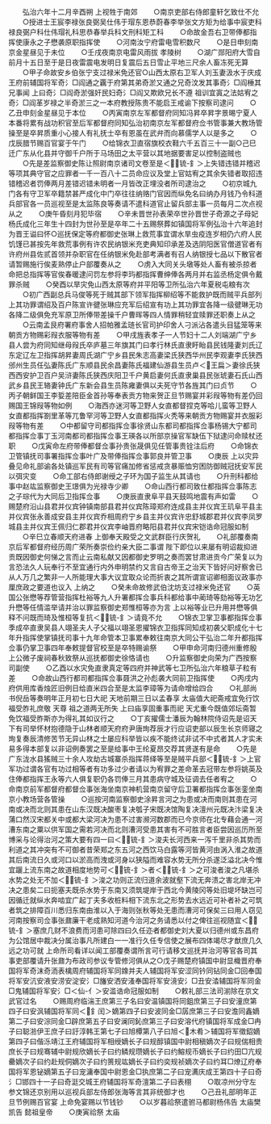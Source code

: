 <!-- { "loadSidebar": true } -->
　　弘治六年十二月辛酉朔  上视牲于南郊
　　○南京吏部右侍郎童轩乞致仕不允
　　○授进士王宸李禄张良弼吴仕伟于瑁东恩恭蔚春李举张文方矩为给事中宸吏科禄良弼户科仕伟瑁礼科思恭春举兵科文刑科矩工科
　　○命故金吾右卫带俸都指挥使康永之子懋袭原职指挥使
　　○河南汝宁府雷电雪积数尺
　　○是日申刻南京金星昼见于未位
　　○壬戌夜南京电雷风雨拔  孝陵树
　　○湖广郧阳府大雪自前月十五日至于是日夜雷震电发明日复震后五日雪止平地三尺余人畜冻死无算
　　○甲子命故安乡伯张宁支过禄米免还官○山西太原右卫军人刘玉妻汲水于庆成王府前辅国将军奇氵□阎通之覊于府第其弟奇淤又通之兄奇汶发其事奇氵□阎棰其兄事闻  上曰奇氵□阎奇淤强奸民妇奇氵□阎又欺欧兄长不遵  祖训宜寘之法姑宥之奇氵□阎革岁禄之半奇淤三之一本府教授陈贵不能启王戒谕下按察司逮问
　　○乙丑申刻金星昼见于本位
　　○丙寅南京左军都督府同知冯昇卒昇字景晹宁夏人本番将累有战功积官至后军都督府同知弘治初南京左军都督府佥书管事兼大教场管操至是卒昇质重小心接人有礼抚士卒有恩虽在武弁而向慕儒学人以是多之
　　○戊辰腊节赐百官宴于午门
　　○给锦衣卫直宿旗校衣鞋六千五百三十一副○己巳迁广东从化县并守御千户所于马场田之太平营以其地据要害足以控制盗贼也
　　○先是差监察御史陈让照尉南京诸司文卷至是＜锍-釒＞上失错违错并稽迟等项其典守官之应罪者一千一百八十二员命应议及堂上官姑宥之其余失错者取招违错稽迟者罚俸两月差错迟错未明者一月皆改正埋没者所司逮治之
　　○初京城九门各有守卫军卒籍禁甚严成化中门卒往往纳赂门官因而纵免名曰纳办月钱乃令科道兵部官各一员巡视至是太监陈良等奏请不遣科道官止留兵部主事一员每月二次点视从之
　　○庚午昏刻月犯毕宿
　　○辛未晋世孙表荣卒世孙晋世子奇源之子母妃杨氏成化三年生十四封为世孙至是卒年二十五赐祭葬如镇国将军例弘治十六年追封为晋王谥曰怀○巡抚保定等府都御史张琳上救荒事宜谓水旱虫疫连岁相仍六府人民饥馑已甚按先年救荒事例有许农民纳银米充吏典知印承差及选阴阳医官僧道官者有许府州县佐贰首领并杂职官在任纳银米免赴部考满者有召人纳银授七品以下散官者请暂赐施行俟麦熟停止户部覆奏从之
　　○虏入大同关头墩等处人畜有被杀掠者命把总指挥等官俟春暖逮问罚左参将李玙都指挥曹绅俸各两月并右监丞杨定俱令戴罪杀贼
　　○癸酉以旱灾免山西太原等府并平阳等卫所弘治六年夏税屯粮有次
　　○初广西副总兵马俊等死于贼其部下领军指挥柳绍等不能救护既而贼平兵部列上其功罪谓绍及百户陈宣许徤张琳应充军后绍宣有功上其功罪宜各降一级徤琳无功各降二级俱免充军原卫所俸带差操千户曹晖等四人情罪稍轻宜赎罪还职奏上从之
　　○云南孟艮府署府事舍人招帕雅孟琏长官司护印舍人刁派沾各遣头目猛笼等来朝贡方物赐彩叚衣服等物有差
　　○甲戌旌表孝子一人节妇十二人刘端湖广宁乡县人尝为府同知继母叚氏卒庐墓三年旗其门曰孝行林氏直隶盱眙县民钱隆妻刘氏辽东定辽左卫指挥胡昇妻周氏湖广宁乡县民朱志高妻梁氏狭西华州民李观妻李氏狭西邠州生员任弘妻陈氏广东顺县民余昌妻陈氏福建仙游县生员卢＜王扁＞妻徐氏狭西西安护卫百户吴浒妻陈氏狭西庆阳卫千户黄启妻何氏直隶巢县民张琥妻石氏山西武乡县民王辂妻钟氏广东新会县生员陈雍妻俱以夫死守节各旌其门曰贞节
　　○丙子朝鲜国王李娎差陪臣金首孙等奉表贡方物来贺正旦节赐宴并彩叚等物有差仍回赐国王锦叚等物如例
　　○海西亦迷河等卫野人女直都督捏克等哈儿蛮等卫野人女直都指挥劄里革等兀鲁罕河等卫野人女直都指挥火秃等来朝贡方物赐宴并衣服彩叚等物有差
　　○中都留守司都指挥佥事徐贤山东都司都指挥佥事杨锡大宁都司都指挥佥事丁玉河南都司都指挥佥事王瑛各以所部京操官军缺伍下狱逮问命赎杖还职
　　○戊寅命左府带俸都督佥事孙贵张晟俱见任管事贵铨注后府
　　○命锦衣卫管镇抚司事署指挥佥事叶广及带俸指挥佥事郭良并管卫事
　　○庚辰  上以灾异叠见命礼部谕各处镇巡军民有司等官痛加修省惩戒贪暴赈恤穷困防御贼冠抚安军民以弭灾变
　　○命工部右侍郎谢绶之子环为国子监生从其请也
　　○升刑科都给事中赵竑监察御史王璟俱为光禄寺少卿
　　○命山西行都司致仕都指挥佥事陈志之子琮代为大同后卫指挥佥事
　　○庚辰直隶阜平县天鼓鸣地震有声如雷
　　○赐楚府沿山县君并仪宾钟镇南部县君并仪宾陈璋郑府连成县主并仪宾王玑阜平县主并仪宾张永善成安县主并仪宾乔相周府宁乡县主并仪宾许忠舒城郡君并仪宾李凤罗城县主并仪宾王佩归仁郡君并仪宾李岫晋府略阳县君并仪宾宋铠诰命冠服如制
　　○辛巳立春顺天府进春  上御奉天殿受之文武群臣行庆贺礼
　　○礼部覆奏南京后军都督府经历周广荣所奏崇俭约亲大臣二事谓  陛下即位以来屡有明诏裁抑进贡既因御史何悌之言而止云南私献又因都御史罗明之奏而罢甘肃进贡今广荣复以为言恐法久人玩奉行不至宜通行内外申明禁约又言自古帝王之治天下皆好问好察舍已从人万几之繁非一人所能理大事大议宜取众论而折衷之其所谓宣诏卿相面议政事亦厘庶政之要道也议入  上纳之
　　○癸未命故修武伯沈坊支过禄米免还官
　　○英国公张懋等荐管营指挥杜裕等九人升署都挥佥事兵科都给事中蔺琦等劾裕等无功乞升懋等任情滥举请并治以罪监察御史郑惟桓等亦为言  上以裕等业已升用并懋等俱释不问既而琦及惟桓等复抗＜锍-釒＞请竟不允
　　○锦衣卫掌卫事都指挥佥事季成卒直隶吴县人翊圣夫人子父福以翊圣恩擢锦衣卫指挥同知成初袭父职成化十七年升指挥使掌镇抚司事十九年命管本卫事累奉敕往南京大同公干弘治二年升都指挥佥事仍掌卫事四年奉敕提督官校至是卒特赐谕祭
　　○甲申命河南归德州重修殷上公微子废祠春秋致祭从巡抚都御史徐恪请也
　　○升监察御史向荣为广西按察司副使
　　○乙酉以水灾免直隶真定等四府并神武等七卫所弘治六年粮草子粒有差
　　○命故山西行都司都指挥佥事聂洪之孙彪袭大同前卫指挥使
　　○丙戌内府供用库香烛匠旧例日给直米四合至是太监李璋等为请命增给四合
　　○礼部尚书倪岳等奏明年正月初七日大祀  天地前期三日以孟春享  太庙值大祀斋戒宜免行饮福受胙礼庶敬  天尊  祖之道两无所失  上曰庙享固重事而祀  天尤重今既值郊坛斋暂免饮福受胙斯亦为得礼其如议行之
　　○丁亥擢儒士潘辰为翰林院侍诏先是诏天下有司举怀材抱德隐于山林者顺天府府尹唐珣荐辰才行应诏吏部以辰生长京师寝之珣复奏辰清修苦节无异山林之士屡应科举皆以疾不能终试非试不中式者其人才实未易多得本部复以非诏例奏罢之至是给事中王纶夏昂交荐其贤遂有是命
　　○先是广东泷水县猺贼三十余人攻劫古城寨杀指挥蒋绎等至是贼平兵部＜锍-釒＞上官军功过谓各官有功过相等者有功多过少者请以为宥罪之差命革去冠带左参将姚英及住俸都指挥王永等六人俱复职仍各罚俸三月其患病守城及征调去任者宥之
　　○命南京前军都督府都督佥事张海坐南京神机营南京留守后卫署都指挥佥事张銮坐南京小教场营各管操
　　○巡按河南监察御史涂昇言河之为患或决而南则其患在河南或决而北则其患在山东汉既决酸枣复决瓠子宋既决馆陶复决澶州元既决汴梁复决蒲口然汉宋都关中或都大梁河决为患不过害濒河数郡而已今京师在北专藉会通一河漕东南之粟以供军国之需若河决而北则漕河受患其害有不可胜言者臣尝因巡历所至博采与论得治河之策大要有四一曰＜锍-釒＞浚夫长河西来一泻千里非杀其势而利道之其冲突有不可御者昔荣郑之东五河之西饮马白露等河皆黄河由涡入淮之故道其后南流日久或河口以淤高而洩或河身以狭隘而难容水势无所分杀遂泛溢北决今惟宜躧上流东南之故道相度地势可＜锍-釒＞者＜锍-釒＞之可浚者浚之凡堪杀水势之处无不加＜锍-釒＞浚之功则正流归道余波就壑下流无奔溃之害北岸无冲决之患矣二曰扼塞夫既杀水势于东南又须筑堤岸于西北今黄陵冈等处旧堤坏缺岂可因循迁就纵水奔啮宜广起丁夫多收桩料相下流东北之形势去水远近可补者补之可筑者筑之排障百川悉归东南由淮以入于海则张秋等处无患而漕河可保矣三曰用人窃见河南按察司佥事张鼐廉干老成熟知河道今治河之务请悉以付之俾往巡视随宜＜锍-釒＞塞庶几财不浪费而河患可除四曰久任迩者都御史刘大夏以归德州或东昌府为公馆居中裁决分属治事凡所建白一一准行久任专信使之展布四体竭尽才猷庶几久远之功可就  上命所司看详以闻工部覆奏谓所言可行请移文巡抚并治河等官各司其事吏部覆请升张鼐为布政司参议专管修河俱从之○戊子赐楚府镇国中尉显樴晋府奉国将军奇沫奇洏表檎周府辅国将军同鐌并夫人辅国将军安涩同钤同钻同金□回奉国将军安沆安液安涝安淀安氵□旛安洒安溞奉国将军安滰安氵□丑安涾辅国将军同金□鬼辅国将军安氵□＜仙-亻＞安滥诰命冠服如制
　　○敕礼部三法司湔除在京文武官过名
　　○赐周府临湍王庶第三子名曰安温镇国将同鉏庶第三子曰安潼庶第四子曰安沨辅国将军同＜釒闰＞嫡第四子曰安波同金□孱庶第三子曰安澹同鑫嫡第二子曰安淙同金□辟庶第五子曰安澜同鈊庶第三子曰安溶代府镇国将军成金□冉子曰聪湁伊王庶子曰訏淳韩王第七子曰旭橝第八子曰旭＜木肴＞辅国将军徵鉊嫡第四子曰偕泺靖江王府辅国将军相绶嫡长子曰规醇镇国中尉相稹嫡次子曰规偳相贵庶长子曰规骞辅中尉规欣嫡长子曰约鳞规瓒嫡长子曰约鰫规币嫡长子曰约田□亢规罍嫡次子曰约赴规侗嫡次子曰约篑规竑嫡长子曰约奕规祯嫡次子曰约耳□燎辽府奉国将军恩铋嫡第五子曰宠滽奉国中尉恩金□执庶第二子曰宠瀳庆成王第四十子曰奇氵□邯四十一子曰奇涏交城王府辅国将军奇澶第二子曰表栩
　　○取凉州分守左参文锦还京别用以巡视兵部左侍郎张海等言其非统御才也
　　○己丑礼部明年正旦节例赐百官宴  上命免宴赐以节钱钞
　　○以岁暮祫祭遣驸马都尉杨伟告  太庙樊凯告  懿祖皇帝
　　○庚寅祫祭  太庙

